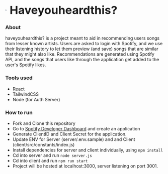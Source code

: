 <div style="display: flex; align-items: center;">
    <img src="https://raw.githubusercontent.com/asubedi2001/Have-You-Heard-This/main/client/public/aakash_logo.png" alt="Logo" width="4" style="margin-right: 10px;"/>
    <span style="font-size: 36px; font-weight: bold;"> Haveyouheardthis? </span>
</div>

### About

haveyouheardthis? is a project meant to aid in recommending users songs from lesser known artists. 
Users are asked to login with Spotify, and we use their listening history to let them preview (and save) songs that are similar that they might also like.
Recommendations are generated using Spotify API, and the songs that users like through the application get added to the user's Spotify likes.

### Tools used

- React
- TailwindCSS
- Node (for Auth Server) 

### How to run

- Fork and Clone this repository
- Go to [Spotify Developer Dashboard](/developer.spotify.com/dashboard/applications) and create an application
- Generate ClientID and Client Secret for the application.
- Update ENV for Server (server/.env.sample) and and Client (client/src/constants/index.js)
- Install dependencies for server and client individually, using `npm install`
- Cd into server and run `node server.js`
- Cd into client and run `npm run start`
- Project will be hosted at localhost:3000, server listening on port 3001.
